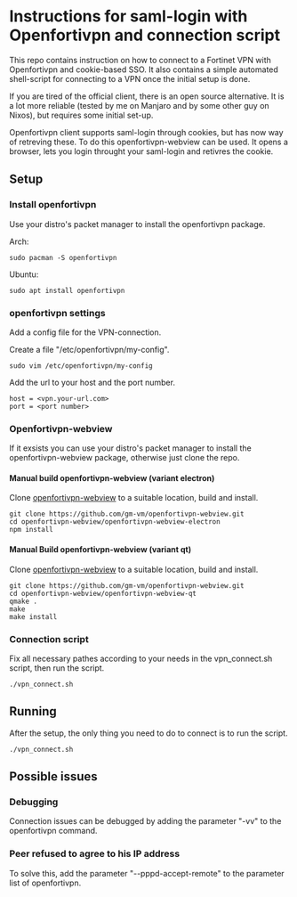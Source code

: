 # Instructions for saml-login with Openfortivpn and connection script
This repo contains instruction on how to connect to a Fortinet VPN with Openfortivpn and cookie-based SSO. It also contains a simple automated shell-script for connecting to a VPN once the initial setup is done.

If you are tired of the official client, there is an open source alternative.
It is a lot more reliable (tested by me on Manjaro and by some other guy on Nixos),
but requires some initial set-up.

Openfortivpn client supports saml-login through cookies, but has now way of retreving these. To do this openfortivpn-webview can be used. It opens a browser, lets you login throught your saml-login and retivres the cookie.

## Setup
### Install openfortivpn
Use your distro's packet manager to install the openfortivpn package.

  Arch:
  ```shell
  sudo pacman -S openfortivpn
  ```

  Ubuntu:
  ```shell
  sudo apt install openfortivpn
  ```

### openfortivpn settings
Add a config file for the VPN-connection.

Create a file "/etc/openfortivpn/my-config".
```shell
sudo vim /etc/openfortivpn/my-config
```
Add the url to your host and the port number.
```shell
host = <vpn.your-url.com>
port = <port number>
```

### Openfortivpn-webview
If it exsists you can use your distro's packet manager to install the openfortivpn-webview package, otherwise just clone the repo.

#### Manual build openfortivpn-webview (variant electron)
Clone [openfortivpn-webview](https://github.com/gm-vm/openfortivpn-webview)
to a suitable location, build and install.

```shell
git clone https://github.com/gm-vm/openfortivpn-webview.git
cd openfortivpn-webview/openfortivpn-webview-electron
npm install
```

#### Manual Build openfortivpn-webview (variant qt)
Clone [openfortivpn-webview](https://github.com/gm-vm/openfortivpn-webview)
to a suitable location, build and install.

```shell
git clone https://github.com/gm-vm/openfortivpn-webview.git
cd openfortivpn-webview/openfortivpn-webview-qt
qmake .
make
make install
```

### Connection script
Fix all necessary pathes according to your needs in the vpn\_connect.sh script, then
run the script.
```shell
./vpn_connect.sh
```

## Running
After the setup, the only thing you need to do to connect is to run the script.
```shell
./vpn_connect.sh
```

## Possible issues
### Debugging
Connection issues can be debugged by adding the parameter "-vv" to the openfortivpn command.

### Peer refused to agree to his IP address
To solve this, add the parameter "--pppd-accept-remote" to the parameter list of openfortivpn.

